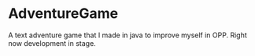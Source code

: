# AdventureGame
A text adventure game that I made in java to improve myself in OPP. Right now development in stage. 
